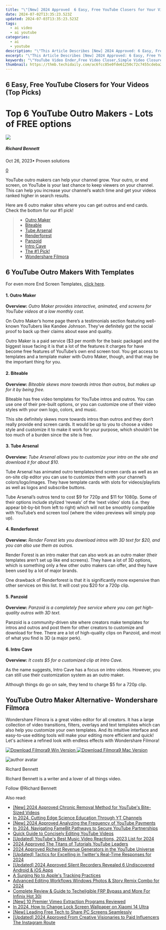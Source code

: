 ```yaml
---
title: "\"[New] 2024 Approved  6 Easy, Free YouTube Closers for Your Videos (Top Picks)\""
date: 2024-07-02T13:35:23.523Z
updated: 2024-07-03T13:35:23.523Z
tags:
  - ai video
  - ai youtube
categories:
  - ai
  - youtube
description: "\"This Article Describes [New] 2024 Approved: 6 Easy, Free YouTube Closers for Your Videos (Top Picks)\""
excerpt: "\"This Article Describes [New] 2024 Approved: 6 Easy, Free YouTube Closers for Your Videos (Top Picks)\""
keywords: "\"YouTube Video Ender,Free Video Closer,Simple Video Closure,Top Free Closers,Free YouTube Trim Tool,Easy Video Close-Up,Ideal Video Tip-Off\""
thumbnail: https://thmb.techidaily.com/ac6fcc85e0fde61250c72c7455cdeba283035fd7fed1fa3496121c2d71b4b3d4.jpg
---
```


## 6 Easy, Free YouTube Closers for Your Videos (Top Picks)

# Top 6 YouTube Outro Makers - Lots of FREE options

![](https://images.wondershare.com/filmora/article-images/richard-bennett.jpg)

##### Richard Bennett

 Oct 26, 2023• Proven solutions

[0](#commentsBoxSeoTemplate)

YouTube outro makers can help your channel grow. Your outro, or end screen, on YouTube is your last chance to keep viewers on your channel. This can help you increase your channel’s watch time and get your videos ranked higher in search results.

Here are 6 outro maker sites where you can get outros and end cards. Check the bottom for our #1 pick!

> * [Outro Maker](#outromaker)
> * [Biteable](#biteable)
> * [Tube Arsenal](#tubearsenal)
> * [Renderforest](#renderforest)
> * [Panzoid](#Panzoid)
> * [Intro Cave](#introcave)
> * [The #1 Pick!](#one)
> * [Wondershare Filmora](#filmora)

## 6 YouTube Outro Makers With Templates

For even more End Screen Templates, [click here](https://www.filmora.io/community-blog/free-youtube-end-screen-templates%21-plus%3B-how-to-build-your-301.html).

#### 1. Outro Maker

**Overview:** _Outro Maker provides interactive, animated, end screens for YouTube videos at a low monthly cost._

On Outro Maker’s home page there’s a testimonials section featuring well-known YouTubers like Kandee Johnson. They’ve definitely got the social proof to back up their claims about ease and quality.

Outro Maker is a paid service ($3 per month for the basic package) and the biggest issue facing it is that a lot of the features it charges for have become free features of YouTube’s own end screen tool. You get access to templates and a template maker with Outro Maker, though, and that may be the important thing for you.

#### 2. Biteable

**Overview:** _Biteable skews more towards intros than outros, but makes up for it by being free._

Biteable has free video templates for YouTube intros and outros. You can use one of their pre-built options, or you can customize one of their video styles with your own logo, colors, and music.

This site definitely skews more towards intros than outros and they don’t really provide end screen cards. It would be up to you to choose a video style and customize it to make it work for your purpose, which shouldn’t be too much of a burden since the site is free.

#### 3. Tube Arsenal

**Overview:** _Tube Arsenal allows you to customize your intro on the site and download it for about $10._

Tube Arsenal has animated outro templates/end screen cards as well as an on-site clip editor you can use to customize them with your channel’s colors/logo/images. They have template cards with slots for videos/playlists as well as logos and subscribe buttons.

Tube Arsenal’s outros tend to cost $9 for 720p and $11 for 1080p. Some of their options include stylized ‘reveals’ of the ‘next video’ slots (i.e. they appear bit-by-bit from left to right) which will not be smoothly compatible with YouTube’s end screen tool (where the video previews will simply pop up).

#### 4. Renderforest

**Overview:** _Render Forest lets you download intros with 3D text for $20, and you can also use them as outros._

Render Forest is an intro maker that can also work as an outro maker (their templates aren’t set up like end screens). They have a lot of 3D options, which is something only a few other outro makers can offer, and they have been used by a lot of major brands.

One drawback of Renderforest is that it is significantly more expensive than other services on this list. It will cost you $20 for a 720p clip.

#### 5. Panzoid

**Overview:** _Panzoid is a completely free service where you can get high-quality outros with 3D text._

Panzoid is a community-driven site where creators make templates for intros and outros and post them for other creators to customize and download for free. There are a lot of high-quality clips on Panzoid, and most of what you find is 3D (a major perk).

#### 6. Intro Cave

**Overview:** _It costs $5 for a customized clip at Intro Cave._

As the name suggests, Intro Cave has a focus on intro videos. However, you can still use their customization system as an outro maker.

Although things do go on sale, they tend to charge $5 for a 720p clip.

## YouTube Outro Maker Alternative- Wondershare Filmora

Wondershare Filmora is a great video editor for all creators. It has a large collection of video transitions, filters, overlays and text templates which can also help you customize your own templates. And its intuitive interface and easy-to-use editing tools will make your editing more efficient and quick! Let's achieve a refined look with endless effects with Wondershare Filmora!

[![Download Filmora9 Win Version](https://images.wondershare.com/filmora/guide/download-btn-win.jpg) ](https://tools.techidaily.com/wondershare/filmora/download/) [![Download Filmora9 Mac Version](https://images.wondershare.com/filmora/guide/download-btn-mac.jpg) ](https://tools.techidaily.com/wondershare/filmora/download/)

![author avatar](https://images.wondershare.com/filmora/article-images/richard-bennett.jpg)

Richard Bennett

Richard Bennett is a writer and a lover of all things video.

Follow @Richard Bennett


<ins class="adsbygoogle"
     style="display:block"
     data-ad-format="autorelaxed"
     data-ad-client="ca-pub-7571918770474297"
     data-ad-slot="1223367746"></ins>



<ins class="adsbygoogle"
     style="display:block"
     data-ad-client="ca-pub-7571918770474297"
     data-ad-slot="8358498916"
     data-ad-format="auto"
     data-full-width-responsive="true"></ins>

<span class="atpl-alsoreadstyle">Also read:</span>
<div><ul>
<li><a href="https://youtube-docs.techidaily.com/024-approved-chronic-removal-method-for-youtubes-bite-sized-videos/"><u>[New] 2024 Approved  Chronic Removal Method for YouTube's Bite-Sized Videos</u></a></li>
<li><a href="https://youtube-docs.techidaily.com/24-cutting-edge-science-education-through-yt-channels/"><u>In 2024, Cutting Edge Science Education Through YT Channels</u></a></li>
<li><a href="https://youtube-docs.techidaily.com/024-approved-analyzing-the-frequency-of-youtube-payments/"><u>[New] 2024 Approved  Analyzing the Frequency of YouTube Payments</u></a></li>
<li><a href="https://youtube-docs.techidaily.com/24-navigating-famebit-pathways-to-secure-youtube-partnerships/"><u>In 2024, Navigating FameBit Pathways to Secure YouTube Partnerships</u></a></li>
<li><a href="https://youtube-docs.techidaily.com/-guide-to-concisely-editing-youtube-videos/"><u>Quick Guide to Concisely Editing YouTube Videos</u></a></li>
<li><a href="https://youtube-docs.techidaily.com/ed-youtubes-best-music-video-reactions-2023-list-for-2024/"><u>[Updated] YouTube's Best Music Video Reactions, 2023 List for 2024</u></a></li>
<li><a href="https://youtube-docs.techidaily.com/approved-the-titans-of-tutorials-youtube-leaders/"><u>2024 Approved  The Titans of Tutorials  YouTube Leaders</u></a></li>
<li><a href="https://youtube-docs.techidaily.com/approved-richest-revenue-generators-in-the-youtube-universe/"><u>2024 Approved  Richest Revenue Generators in the YouTube Universe</u></a></li>
<li><a href="https://twitter-videos.techidaily.com/updated-tactics-for-excelling-in-twitters-real-time-responses-for-2024/"><u>[Updated] Tactics for Excelling in Twitter's Real-Time Responses for 2024</u></a></li>
<li><a href="https://desktop-recording.techidaily.com/updated-2024-approved-silent-recorders-revealed-6-undiscovered-android-and-ios-apps/"><u>[Updated] 2024 Approved  Silent Recorders Revealed  6 Undiscovered Android & iOS Apps</u></a></li>
<li><a href="https://facebook.techidaily.com/a-surging-no-to-apples-tracking-practices/"><u>A Surging No to Apple's Tracking Practices</u></a></li>
<li><a href="https://extra-information.techidaily.com/advanced-editing-workflows-windows-photos-and-story-remix-combo-for-2024/"><u>Advanced Editing Workflows  Windows Photos & Story Remix Combo for 2024</u></a></li>
<li><a href="https://unlock-android.techidaily.com/complete-review-and-guide-to-techeligible-frp-bypass-and-more-for-infinix-hot-30i-by-drfone-android/"><u>Complete Review & Guide to Techeligible FRP Bypass and More For Infinix Hot 30i</u></a></li>
<li><a href="https://vimeo-videos.techidaily.com/new-10-premier-vimeo-extraction-programs-reviewed/"><u>[New] 10 Premier Vimeo Extraction Programs Reviewed</u></a></li>
<li><a href="https://unlock-android.techidaily.com/in-2024-how-to-change-lock-screen-wallpaper-on-xiaomi-14-ultra-by-drfone-android/"><u>In 2024, How to Change Lock Screen Wallpaper on Xiaomi 14 Ultra</u></a></li>
<li><a href="https://video-capture.techidaily.com/new-leading-free-tech-to-share-pc-screens-seamlessly/"><u>[New] Leading Free Tech to Share PC Screens Seamlessly</u></a></li>
<li><a href="https://instagram-video-files.techidaily.com/updated-2024-approved-from-creative-visionaries-to-paid-influencers-the-instagram-route/"><u>[Updated] 2024 Approved  From Creative Visionaries to Paid Influencers  The Instagram Route</u></a></li>
</ul></div>
